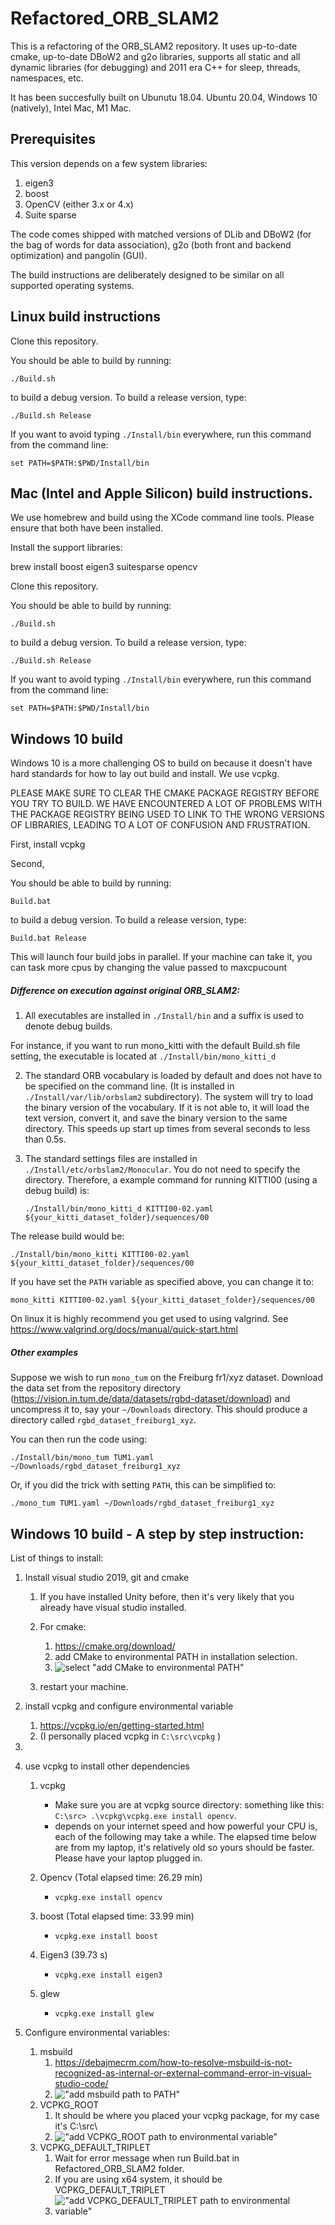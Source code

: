 # Refactored_ORB_SLAM2

This is a refactoring of the ORB_SLAM2 repository. It uses up-to-date cmake, up-to-date DBoW2 and g2o libraries, supports all static and all dynamic libraries (for debugging) and 2011 era C++ for sleep, threads, namespaces, etc.

It has been succesfully built on Ubunutu 18.04. Ubuntu 20.04, Windows 10 (natively), Intel Mac, M1 Mac.

## Prerequisites

This version depends on a few system libraries:

1. eigen3
2. boost
3. OpenCV (either 3.x or 4.x)
4. Suite sparse

The code comes shipped with matched versions of DLib and DBoW2 (for the bag of words for data association), g2o (both front and backend optimization) and pangolin (GUI).

The build instructions are deliberately designed to be similar on all supported operating systems.

## Linux build instructions


Clone this repository.

You should be able to build by running:

`./Build.sh`

to build a debug version. To build a release version, type:

`./Build.sh Release`

If you want to avoid typing `./Install/bin` everywhere, run this command from the command line:

`set PATH=$PATH:$PWD/Install/bin`


## Mac (Intel and Apple Silicon) build instructions.

We use homebrew and build using the XCode command line tools. Please ensure that both have been installed.

Install the support libraries:

brew install boost eigen3 suitesparse opencv

Clone this repository.

You should be able to build by running:

`./Build.sh`

to build a debug version. To build a release version, type:

`./Build.sh Release`

If you want to avoid typing `./Install/bin` everywhere, run this command from the command line:

`set PATH=$PATH:$PWD/Install/bin`

## Windows 10 build

Windows 10 is a more challenging OS to build on because it doesn't have hard standards for how to lay out build and install. We use vcpkg.

PLEASE MAKE SURE TO CLEAR THE CMAKE PACKAGE REGISTRY BEFORE YOU TRY TO BUILD. WE HAVE ENCOUNTERED A LOT OF PROBLEMS WITH THE PACKAGE REGISTRY BEING USED TO LINK TO THE WRONG VERSIONS OF LIBRARIES, LEADING TO A LOT OF CONFUSION AND FRUSTRATION.

First, install vcpkg

Second,

You should be able to build by running:

`Build.bat`

to build a debug version. To build a release version, type:

`Build.bat Release`

This will launch four build jobs in parallel. If your machine can take it, you can task more cpus by changing the value passed to maxcpucount


##### Difference on execution against original  ORB_SLAM2:

1.  All executables are installed in `./Install/bin` and a suffix is used to denote debug builds.

   For instance, if you want to run mono_kitti with the default Build.sh file setting, the executable is located at `./Install/bin/mono_kitti_d`

2. The standard ORB vocabulary is loaded by default and does not have to be specified on the command line. (It is installed in `./Install/var/lib/orbslam2` subdirectory). The system will try to load the binary version of the vocabulary. If it is not able to, it will load the text version, convert it, and save the binary version to the same directory. This speeds up start up times from several seconds to less than 0.5s.

3. The standard settings files are installed in `./Install/etc/orbslam2/Monocular`. You do not need to specify the directory. Therefore, a example command for running KITTI00 (using a debug build) is:

   `./Install/bin/mono_kitti_d KITTI00-02.yaml ${your_kitti_dataset_folder}/sequences/00`
   
 The release build would be:
 
   `./Install/bin/mono_kitti KITTI00-02.yaml ${your_kitti_dataset_folder}/sequences/00`
   
If you have set the `PATH` variable as specified above, you can change it to:

   `mono_kitti KITTI00-02.yaml ${your_kitti_dataset_folder}/sequences/00`

  
On linux it is highly recommend you get used to using valgrind. See https://www.valgrind.org/docs/manual/quick-start.html

##### Other examples

Suppose we wish to run `mono_tum` on the Freiburg fr1/xyz dataset. Download the data set from the repository directory (https://vision.in.tum.de/data/datasets/rgbd-dataset/download) and uncompress it to, say your `~/Downloads` directory. This should produce a directory called  `rgbd_dataset_freiburg1_xyz`.

You can then run the code using:

`./Install/bin/mono_tum TUM1.yaml ~/Downloads/rgbd_dataset_freiburg1_xyz`   
   
 Or, if you did the trick with setting `PATH`, this can be simplified to:
   
`./mono_tum TUM1.yaml ~/Downloads/rgbd_dataset_freiburg1_xyz`


## Windows 10 build - A step by step instruction:

List of things to install:

1. Install visual studio 2019, git and cmake
   1. If you have installed Unity before, then it's very likely that you already have visual studio installed.
   2. For cmake:
      1. https://cmake.org/download/
      2. add CMake to environmental PATH in installation selection. 
      3. ![ select "add CMake to environmental PATH"](https://github.com/sjulier/Refactored_ORB_SLAM2/blob/ziwen_windows_stepbystep/Doc/cmake.png " add CMake to environmental PATH")

   1. restart your machine.

2. install vcpkg and configure environmental variable 
   1. https://vcpkg.io/en/getting-started.html
   2. (I personally placed vcpkg in `C:\src\vcpkg` )
3. 
   
4. use vcpkg to install other dependencies
   1. vcpkg

      - Make sure you are at vcpkg source directory: something like this: `C:\src> .\vcpkg\vcpkg.exe install opencv`. 
      - depends on your internet speed and how powerful your CPU is, each of the following may take a while. The elapsed time below are from my laptop, it's relatively old  so yours should be faster. Please have your laptop plugged in.
   2. Opencv  (Total elapsed time: 26.29 min)
      - `vcpkg.exe install opencv`
   3. boost (Total elapsed time: 33.99 min)
      - `vcpkg.exe install boost`
   4. Eigen3 (39.73 s)
      - `vcpkg.exe install eigen3`
   5. glew
      -  `vcpkg.exe install glew`
1. Configure environmental variables:
   1. msbuild
      1. https://debajmecrm.com/how-to-resolve-msbuild-is-not-recognized-as-internal-or-external-command-error-in-visual-studio-code/
      2. !["add msbuild path to PATH"](https://github.com/sjulier/Refactored_ORB_SLAM2/blob/ziwen_windows_stepbystep/Doc/PATH_vs.png " add msbuild to environmental PATH")
   2. VCPKG_ROOT
      1. It should be where you placed your vcpkg package, for my case it's  C:\src\
      2. !["add VCPKG_ROOT path to environmental variable"](https://github.com/sjulier/Refactored_ORB_SLAM2/blob/ziwen_windows_stepbystep/Doc/VCPKG_ROOT.png " add VCPKG_ROOT to environmental variable")
   3. VCPKG_DEFAULT_TRIPLET
      1. Wait for error message when run Build.bat in Refactored_ORB_SLAM2 folder.
      2. If you are using x64 system, it should be VCPKG_DEFAULT_TRIPLET
      3. !["add VCPKG_DEFAULT_TRIPLET path to environmental variable"](https://github.com/sjulier/Refactored_ORB_SLAM2/blob/ziwen_windows_stepbystep/Doc/VCPKG_DEFAULT_TRIPLET.png " add VCPKG_DEFAULT_TRIPLET to environmental variable")
